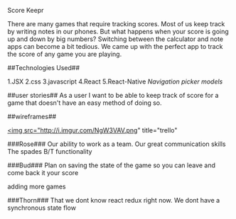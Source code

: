 <!-- Title -->
Score Keepr


<!-- Problem -->


<!-- Descriptions -->
There are many games that require tracking scores. Most of us keep track by writing notes in our phones. But what happens when your score is going up and down by big numbers? Switching between the calculator and note apps can become a bit tedious. We came up with the perfect app to track the score of any game you are playing.



##Technologies Used##

1.JSX
2.css
3.javascript
4.React
5.React-Native
*Navigation*
*picker*
*models*




##user stories##
As a user I want to be able to keep track of score for a game that doesn't have an easy method of doing so.


##wireframes##

<a href="http://imgur.com/NgW3VAV"><img src="http://i.imgur.com/NgW3VAV.png" title="trello"</a>

###Rose###
Our ability to work as a team.
Our great communication skills
The spades B/T functionality


###Bud###
Plan on saving the state of the game so you can leave and come back it your score

adding more games

###Thorn###
That we dont know react redux right now.
We dont have a synchronous state flow
